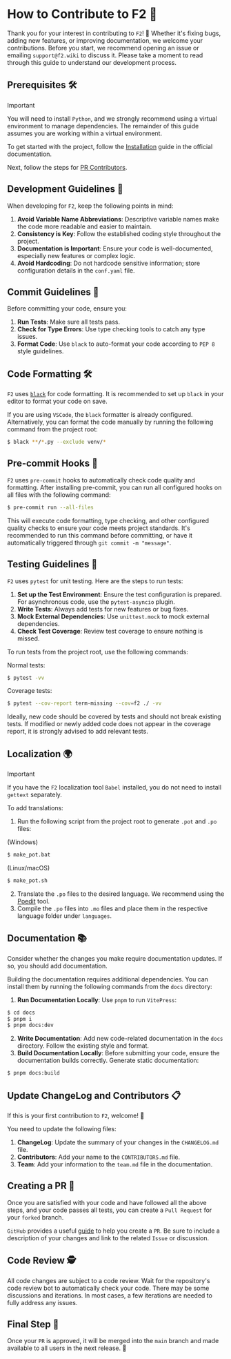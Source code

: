 # How to Contribute to F2 🚀

Thank you for your interest in contributing to `F2`! 🎉 Whether it's fixing bugs, adding new features, or improving documentation, we welcome your contributions. Before you start, we recommend opening an issue or emailing `support@f2.wiki` to discuss it. Please take a moment to read through this guide to understand our development process.

## Prerequisites 🛠️
> [!IMPORTANT]
> You will need to install `Python`, and we strongly recommend using a virtual environment to manage dependencies.
> The remainder of this guide assumes you are working within a virtual environment.

To get started with the project, follow the [Installation](https://f2.wiki/install#必备条件) guide in the official documentation.

Next, follow the steps for [PR Contributors](https://f2.wiki/install#pr贡献者).

## Development Guidelines 📝
When developing for `F2`, keep the following points in mind:

1. **Avoid Variable Name Abbreviations**: Descriptive variable names make the code more readable and easier to maintain.
2. **Consistency is Key**: Follow the established coding style throughout the project.
3. **Documentation is Important**: Ensure your code is well-documented, especially new features or complex logic.
4. **Avoid Hardcoding**: Do not hardcode sensitive information; store configuration details in the `conf.yaml` file.

## Commit Guidelines 📌
Before committing your code, ensure you:

1. **Run Tests**: Make sure all tests pass.
2. **Check for Type Errors**: Use type checking tools to catch any type issues.
3. **Format Code**: Use `black` to auto-format your code according to `PEP 8` style guidelines.

## Code Formatting 🛠️

`F2` uses [`black`](https://github.com/psf/black) for code formatting. It is recommended to set up `black` in your editor to format your code on save.

If you are using `VSCode`, the `black` formatter is already configured. Alternatively, you can format the code manually by running the following command from the project root:

```bash
$ black **/*.py --exclude venv/*
```

## Pre-commit Hooks 🔄

`F2` uses `pre-commit` hooks to automatically check code quality and formatting. After installing pre-commit, you can run all configured hooks on all files with the following command:

```bash
$ pre-commit run --all-files
```

This will execute code formatting, type checking, and other configured quality checks to ensure your code meets project standards. It's recommended to run this command before committing, or have it automatically triggered through `git commit -m "message"`.

## Testing Guidelines 🧪
`F2` uses `pytest` for unit testing. Here are the steps to run tests:

1. **Set up the Test Environment**: Ensure the test configuration is prepared. For asynchronous code, use the `pytest-asyncio` plugin.
2. **Write Tests**: Always add tests for new features or bug fixes.
3. **Mock External Dependencies**: Use `unittest.mock` to mock external dependencies.
4. **Check Test Coverage**: Review test coverage to ensure nothing is missed.

To run tests from the project root, use the following commands:

Normal tests:

```bash
$ pytest -vv
```
Coverage tests:
```bash
$ pytest --cov-report term-missing --cov=f2 ./ -vv
```

Ideally, new code should be covered by tests and should not break existing tests. If modified or newly added code does not appear in the coverage report, it is strongly advised to add relevant tests.

## Localization 🌍
> [!IMPORTANT]
> If you have the `F2` localization tool `Babel` installed, you do not need to install `gettext` separately.

To add translations:

1. Run the following script from the project root to generate `.pot` and `.po` files:

(Windows)
```bash
$ make_pot.bat
```
(Linux/macOS)
```bash
$ make_pot.sh
```
2. Translate the `.po` files to the desired language. We recommend using the [Poedit](https://poedit.net/) tool.
3. Compile the `.po` files into `.mo` files and place them in the respective language folder under `languages`.

## Documentation 📚
Consider whether the changes you make require documentation updates. If so, you should add documentation.

Building the documentation requires additional dependencies. You can install them by running the following commands from the `docs` directory:

1. **Run Documentation Locally**:
Use `pnpm` to run `VitePress`:
```bash
$ cd docs
$ pnpm i
$ pnpm docs:dev
```
2. **Write Documentation**: Add new code-related documentation in the `docs` directory. Follow the existing style and format.
3. **Build Documentation Locally**: Before submitting your code, ensure the documentation builds correctly.
Generate static documentation:
```bash
$ pnpm docs:build
```

## Update ChangeLog and Contributors 📋
If this is your first contribution to `F2`, welcome! 🎉

You need to update the following files:
1. **ChangeLog**: Update the summary of your changes in the `CHANGELOG.md` file.
2. **Contributors**: Add your name to the `CONTRIBUTORS.md` file.
3. **Team**: Add your information to the `team.md` file in the documentation.

## Creating a PR 🚀
Once you are satisfied with your code and have followed all the above steps, and your code passes all tests, you can create a `Pull Request` for your `forked` branch.

`GitHub` provides a useful [guide](https://docs.github.com/en/github/collaborating-with-issues-and-pull-requests/creating-a-pull-request) to help you create a `PR`. Be sure to include a description of your changes and link to the related `Issue` or discussion.

## Code Review 🕵️
All code changes are subject to a code review. Wait for the repository's code review bot to automatically check your code. There may be some discussions and iterations. In most cases, a few iterations are needed to fully address any issues.

## Final Step 🏁
Once your `PR` is approved, it will be merged into the `main` branch and made available to all users in the next release. 🚀
